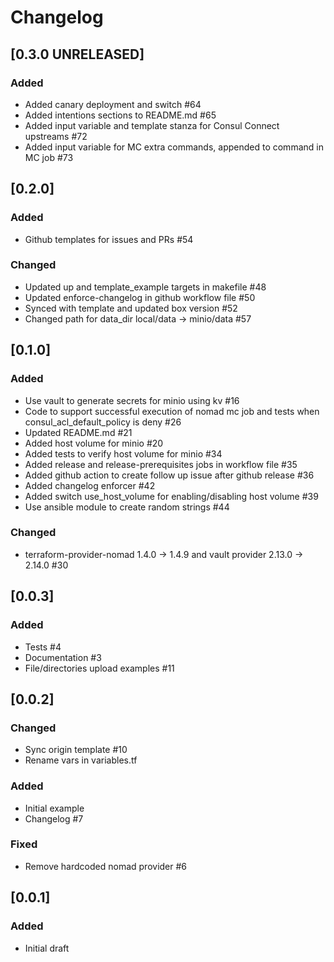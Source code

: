 # Changelog
## [0.3.0 UNRELEASED]

### Added
- Added canary deployment and switch #64
- Added intentions sections to README.md #65
- Added input variable and template stanza for Consul Connect upstreams #72
- Added input variable for MC extra commands, appended to command in MC job #73

## [0.2.0]

### Added

- Github templates for issues and PRs #54

### Changed
- Updated up and template_example targets in makefile #48
- Updated enforce-changelog in github workflow file #50
- Synced with template and updated box version #52
- Changed path for data_dir local/data -> minio/data #57

## [0.1.0]

### Added

- Use vault to generate secrets for minio using kv #16
- Code to support successful execution of nomad mc job and tests when consul_acl_default_policy is deny #26
- Updated README.md #21
- Added host volume for minio #20
- Added tests to verify host volume for minio #34
- Added release and release-prerequisites jobs in workflow file #35
- Added github action to create follow up issue after github release #36
- Added changelog enforcer #42
- Added switch use_host_volume for enabling/disabling host volume #39
- Use ansible module to create random strings #44

### Changed

- terraform-provider-nomad 1.4.0 -> 1.4.9 and vault provider 2.13.0 -> 2.14.0 #30

## [0.0.3]

### Added

- Tests #4
- Documentation #3
- File/directories upload examples #11

## [0.0.2]

### Changed

- Sync origin template #10
- Rename vars in variables.tf

### Added

- Initial example
- Changelog #7

### Fixed

- Remove hardcoded nomad provider #6

## [0.0.1]

### Added

- Initial draft
